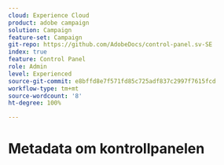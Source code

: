 ```yaml
---
cloud: Experience Cloud
product: adobe campaign
solution: Campaign
feature-set: Campaign
git-repo: https://github.com/AdobeDocs/control-panel.sv-SE
index: true
feature: Control Panel
role: Admin
level: Experienced
source-git-commit: e8bffd8e7f571fd85c725adf837c2997f7615fcd
workflow-type: tm+mt
source-wordcount: '8'
ht-degree: 100%

---
```



# Metadata om kontrollpanelen
